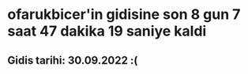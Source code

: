 # ofarukbicer'in gidisine son 8 gun 7 saat 47 dakika 19 saniye kaldi

## Gidis tarihi: 30.09.2022 :(